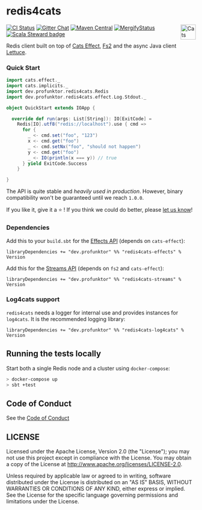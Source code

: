 redis4cats
==========

[![CI Status](https://github.com/profunktor/redis4cats/workflows/Build/badge.svg)](https://github.com/profunktor/redis4cats/actions)
[![Gitter Chat](https://badges.gitter.im/profunktor-dev/redis4cats.svg)](https://gitter.im/profunktor-dev/redis4cats)
[![Maven Central](https://img.shields.io/maven-central/v/dev.profunktor/redis4cats-effects_2.12.svg)](http://search.maven.org/#search%7Cga%7C1%7Credis4cats-effects) <a href="https://typelevel.org/cats/"><img src="https://typelevel.org/cats/img/cats-badge.svg" height="40px" align="right" alt="Cats friendly" /></a>
[![MergifyStatus](https://img.shields.io/endpoint.svg?url=https://gh.mergify.io/badges/profunktor/redis4cats&style=flat)](https://mergify.io)
[![Scala Steward badge](https://img.shields.io/badge/Scala_Steward-helping-brightgreen.svg?style=flat&logo=data:image/png;base64,iVBORw0KGgoAAAANSUhEUgAAAA4AAAAQCAMAAAARSr4IAAAAVFBMVEUAAACHjojlOy5NWlrKzcYRKjGFjIbp293YycuLa3pYY2LSqql4f3pCUFTgSjNodYRmcXUsPD/NTTbjRS+2jomhgnzNc223cGvZS0HaSD0XLjbaSjElhIr+AAAAAXRSTlMAQObYZgAAAHlJREFUCNdNyosOwyAIhWHAQS1Vt7a77/3fcxxdmv0xwmckutAR1nkm4ggbyEcg/wWmlGLDAA3oL50xi6fk5ffZ3E2E3QfZDCcCN2YtbEWZt+Drc6u6rlqv7Uk0LdKqqr5rk2UCRXOk0vmQKGfc94nOJyQjouF9H/wCc9gECEYfONoAAAAASUVORK5CYII=)](https://scala-steward.org)

Redis client built on top of [Cats Effect](https://typelevel.org/cats-effect/), [Fs2](http://fs2.io/) and the async Java client [Lettuce](https://lettuce.io/).

### Quick Start

```scala
import cats.effect._
import cats.implicits._
import dev.profunktor.redis4cats.Redis
import dev.profunktor.redis4cats.effect.Log.Stdout._

object QuickStart extends IOApp {

  override def run(args: List[String]): IO[ExitCode] =
    Redis[IO].utf8("redis://localhost").use { cmd =>
      for {
        _ <- cmd.set("foo", "123")
        x <- cmd.get("foo")
        _ <- cmd.setNx("foo", "should not happen")
        y <- cmd.get("foo")
        _ <- IO(println(x === y)) // true
      } yield ExitCode.Success
    }

}
```

The API is quite stable and *heavily used in production*. However, binary compatibility won't be guaranteed until we reach `1.0.0`.

If you like it, give it a ⭐ ! If you think we could do better, please [let us know](https://gitter.im/profunktor-dev/redis4cats)!

### Dependencies

Add this to your `build.sbt` for the [Effects API](https://redis4cats.profunktor.dev/effects/) (depends on `cats-effect`):

```
libraryDependencies += "dev.profunktor" %% "redis4cats-effects" % Version
```

Add this for the [Streams API](https://redis4cats.profunktor.dev/streams/) (depends on `fs2` and `cats-effect`):

```
libraryDependencies += "dev.profunktor" %% "redis4cats-streams" % Version
```

### Log4cats support

`redis4cats` needs a logger for internal use and provides instances for `log4cats`. It is the recommended logging library:

```
libraryDependencies += "dev.profunktor" %% "redis4cats-log4cats" % Version
```

## Running the tests locally

Start both a single Redis node and a cluster using `docker-compose`:

```bash
> docker-compose up
> sbt +test
```

## Code of Conduct

See the [Code of Conduct](https://redis4cats.profunktor.dev/CODE_OF_CONDUCT)

## LICENSE

Licensed under the Apache License, Version 2.0 (the "License"); you may not use this project except in compliance with
the License. You may obtain a copy of the License at http://www.apache.org/licenses/LICENSE-2.0.

Unless required by applicable law or agreed to in writing, software distributed under the License is distributed on an
"AS IS" BASIS, WITHOUT WARRANTIES OR CONDITIONS OF ANY KIND, either express or implied. See the License for the specific
language governing permissions and limitations under the License.
